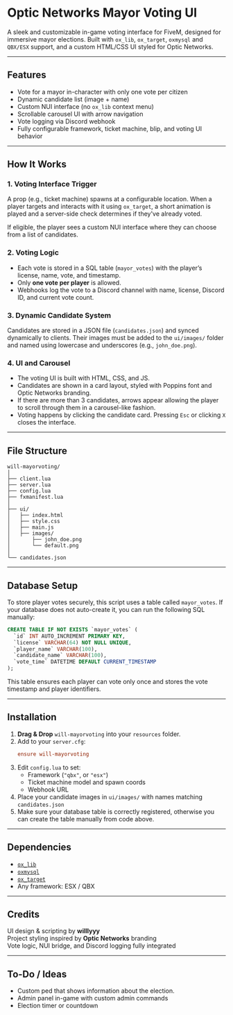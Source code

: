 # Optic Networks Mayor Voting UI

A sleek and customizable in-game voting interface for FiveM, designed for immersive mayor elections. Built with `ox_lib`, `ox_target`, `oxmysql` and `QBX/ESX` support, and a custom HTML/CSS UI styled for Optic Networks.

---

## Features

- Vote for a mayor in-character with only one vote per citizen
- Dynamic candidate list (image + name)
- Custom NUI interface (no `ox_lib` context menu)
- Scrollable carousel UI with arrow navigation
- Vote logging via Discord webhook
- Fully configurable framework, ticket machine, blip, and voting UI behavior

---

## How It Works

### 1. **Voting Interface Trigger**
A prop (e.g., ticket machine) spawns at a configurable location. When a player targets and interacts with it using `ox_target`, a short animation is played and a server-side check determines if they've already voted.

If eligible, the player sees a custom NUI interface where they can choose from a list of candidates.

### 2. **Voting Logic**
- Each vote is stored in a SQL table (`mayor_votes`) with the player’s license, name, vote, and timestamp.
- Only **one vote per player** is allowed.
- Webhooks log the vote to a Discord channel with name, license, Discord ID, and current vote count.

### 3. **Dynamic Candidate System**
Candidates are stored in a JSON file (`candidates.json`) and synced dynamically to clients. Their images must be added to the `ui/images/` folder and named using lowercase and underscores (e.g., `john_doe.png`).

### 4. **UI and Carousel**
- The voting UI is built with HTML, CSS, and JS.
- Candidates are shown in a card layout, styled with Poppins font and Optic Networks branding.
- If there are more than 3 candidates, arrows appear allowing the player to scroll through them in a carousel-like fashion.
- Voting happens by clicking the candidate card. Pressing `Esc` or clicking `X` closes the interface.

---

## File Structure

```
will-mayorvoting/
│
├── client.lua
├── server.lua
├── config.lua
├── fxmanifest.lua
│
├── ui/
│   ├── index.html
│   ├── style.css
│   ├── main.js
│   ├── images/
│       ├── john_doe.png
│       └── default.png
│
└── candidates.json
```

---

## Database Setup

To store player votes securely, this script uses a table called `mayor_votes`. If your database does not auto-create it, you can run the following SQL manually:

```sql
CREATE TABLE IF NOT EXISTS `mayor_votes` (
  `id` INT AUTO_INCREMENT PRIMARY KEY,
  `license` VARCHAR(64) NOT NULL UNIQUE,
  `player_name` VARCHAR(100),
  `candidate_name` VARCHAR(100),
  `vote_time` DATETIME DEFAULT CURRENT_TIMESTAMP
);
```

This table ensures each player can vote only once and stores the vote timestamp and player identifiers.

---

## Installation

1. **Drag & Drop** `will-mayorvoting` into your `resources` folder.
2. Add to your `server.cfg`:
   ```cfg
   ensure will-mayorvoting
   ```
3. Edit `config.lua` to set:
   - Framework (`"qbx"`, or `"esx"`)
   - Ticket machine model and spawn coords
   - Webhook URL
4. Place your candidate images in `ui/images/` with names matching `candidates.json`
5. Make sure your database table is correctly registered, otherwise you can create the table manually from code above.

---

## Dependencies

- [`ox_lib`](https://github.com/overextended/ox_lib)
- [`oxmysql`](https://github.com/overextended/oxmysql)
- [`ox_target`](https://github.com/overextended/ox_target)
- Any framework: ESX / QBX

---

## Credits

UI design & scripting by **willlyyy**  
Project styling inspired by **Optic Networks** branding  
Vote logic, NUI bridge, and Discord logging fully integrated

---

## To-Do / Ideas

- Custom ped that shows information about the election.
- Admin panel in-game with custom admin commands
- Election timer or countdown

